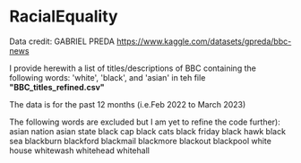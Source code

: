 # RacialEquality

Data credit: GABRIEL PREDA  https://www.kaggle.com/datasets/gpreda/bbc-news

I provide herewith a list of titles/descriptions of BBC containing the following words: 'white', 'black', and 'asian' in teh file **"BBC_titles_refined.csv"**

The data is for the past 12 months (i.e.Feb 2022 to March 2023)

The following words are excluded but I am yet to refine the code further):
asian nation 
asian state 
black cap 
black cats 
black friday 
black hawk 
black sea 
blackburn 
blackford 
blackmail 
blackmore 
blackout 
blackpool 
white house 
whitewash 
whitehead 
whitehall 
